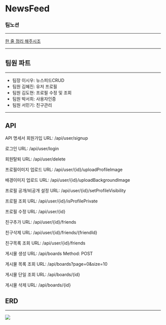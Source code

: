 # NewsFeed
### 팀노션
---
[한 줄 정리 해주시조](https://www.notion.so/teamsparta/1232dc3ef51481808460cf50e30e40d9)

---
## 팀원 파트
---
* 팀장 이시우: 뉴스피드CRUD
* 팀원 김혜진: 유저 프로필
* 팀원 김도현: 프로필 수정 및 조회
* 팀원 박서희: 사용자인증
* 팀원 서민기: 친구관리
---
## API
API 명세서
회원가입
URL: /api/user/signup

로그인
URL: /api/user/login

회원탈퇴
URL: /api/user/delete

프로필이미지 업로드
URL: /api/user/{id}/uploadProfileImage

배경이미지 업로드
URL: /api/user/{id}/uploadBackgroundImage

프로필 공개/비공개 설정
URL: /api/user/{id}/setProfileVisibility

프로필 조회
URL: /api/user/{id}/isProfilePrivate

프로필 수정
URL: /api/user/{id}

친구추가
URL: /api/user/{id}/friends

친구삭제
URL: /api/user/{id}/friends/{friendId}

친구목록 조회
URL: /api/user/{id}/friends

게시물 생성
URL: /api/boards
Method: POST

게시물 목록 조회
URL: /api/boards?page=0&size=10

게시물 단일 조회
URL: /api/boards/{id}

게시물 삭제
URL: /api/boards/{id}

## ERD
---

![]([https://img1.daumcdn.net/thumb/R1280x0/?scode=mtistory2&fname=https%3A%2F%2Fblog.kakaocdn.net%2Fdn%2FciklJF%2FbtsJT88cgU5%2FKPIZFIKat9Vw9GKHKLqgJK%2Fimg.png](https://img1.daumcdn.net/thumb/R1280x0/?scode=mtistory2&fname=https%3A%2F%2Fblog.kakaocdn.net%2Fdn%2FbblU3h%2FbtsKhfZQ6WS%2FDS0wHcYl2hsMHsUgXNfwtK%2Fimg.png))
